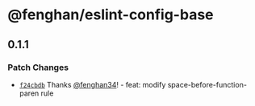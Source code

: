 # @fenghan/eslint-config-base

## 0.1.1

### Patch Changes

- [`f24cbdb`](https://github.com/fenghan34/eslint-config/commit/f24cbdb072848d6681cfd9e9101abf5432065f21) Thanks [@fenghan34](https://github.com/fenghan34)! - feat: modify space-before-function-paren rule
